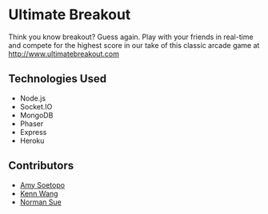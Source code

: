 # Ultimate Breakout

Think you know breakout? Guess again. Play with your friends in real-time and compete for the highest score in our take of this classic arcade game at http://www.ultimatebreakout.com

## Technologies Used

- Node.js
- Socket.IO
- MongoDB
- Phaser
- Express
- Heroku

## Contributors

- [Amy Soetopo](https://github.com/astopo)
- [Kenn Wang](https://github.com/koonwah)
- [Norman Sue](https://github.com/nsue)



